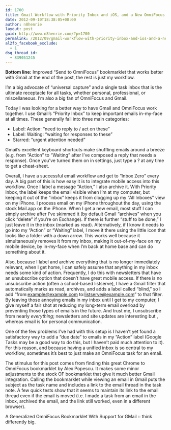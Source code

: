 ```yaml
---
id: 1700
title: Gmail Workflow with Priority Inbox and iOS, and a New OmniFocus Bookmarklet
date: 2012-09-10T18:38:05+00:00
author: n8henrie
layout: post
guid: http://www.n8henrie.com/?p=1700
permalink: /2012/09/gmail-workflow-with-priority-inbox-and-ios-and-a-new-omnifocus-bookmarklet/
al2fb_facebook_exclude:
  - 1
dsq_thread_id:
  - 839051245
---
```

**Bottom line:** Improved &#8220;Send to OmniFocus&#8221; bookmarklet that works better with Gmail at the end of the post, the rest is just my workflow.
  
<!--more-->


  
I&#8217;m a big advocate of &#8220;universal capture&#8221; and a single task inbox that is the ultimate receptacle for all tasks, whether personal, professional, or miscellaneous. I&#8217;m also a big fan of OmniFocus and Gmail. 

Today I was looking for a better way to have Gmail and OmniFocus work together. I use Gmail&#8217;s &#8220;Priority Inbox&#8221; to keep important emails in-my-face at all times. These generally fall into three main categories:

  * Label: Action: &#8220;need to reply to / act on these&#8221;
  * Label: Waiting: &#8220;waiting for responses to these&#8221;
  * Starred: &#8220;urgent attention needed&#8221;

Gmail&#8217;s excellent keyboard shortcuts make shuffling emails around a breeze (e.g. from &#8220;Action&#8221; to &#8220;Waiting&#8221; after I&#8217;ve composed a reply that needs a response). Once you&#8217;ve turned them on in settings, just type a ? at any time to get a cheat-sheet. 

Overall, I have a successful email workflow and get to &#8220;Inbox Zero&#8221; every day. A big part of this is how easy it is to integrate mobile access into this workflow. Once I label a message &#8220;Action,&#8221; I also archive it. With Priority Inbox, the label keeps the email visible when I&#8217;m at my computer, but keeping it out of the &#8220;inbox&#8221; keeps it from clogging up my &#8220;All Inboxes&#8221; view on my iPhone. I process email on my iPhone throughout the day, using the stock Mail.app on the iPhone. When I get a new email, most stuff I can simply archive after I&#8217;ve skimmed it (by default Gmail &#8220;archives&#8221; when you click &#8220;delete&#8221; if you&#8217;re on Exchange). If there is further &#8220;stuff to be done,&#8221; I just leave it in the inbox (marked as read). Alternatively, if I know it needs to go into my &#8220;Action&#8221; or &#8220;Waiting&#8221; label, I move it there using the little icon that looks like a folder with a down arrow. This works well because it simultaneously removes it from my inbox, making it out-of-my-face on my mobile device, by in-my-face when I&#8217;m back at home base and can do something about it.

Also, because I label and archive everything that is no longer immediately relevant, when I get home, I can safely assume that anything in my inbox needs some kind of action. Frequently, I do this with newsletters that have an unsubscribe option that doesn&#8217;t have great mobile access. If there is no unsubscribe action (often a school-based listserve), I have a Gmail filter that automatically marks as read, archives, and adds a label called &#8220;blind,&#8221; so I add &#8220;from:example@example.com to:listserve@example.com&#8221; to that filter. By leaving those annoying emails in my inbox until I get to my computer, I give myself a fair shot at reducing my long-term email overload by preventing those types of emails in the future. And trust me, I unsubscribe from nearly _everything_; newsletters and site updates are interesting but [](http://www.n8henrie.com/2012/06/how-to-use-rss-feeds-to-customize-your/ "belong in my RSS feed"), whereas email is for personal communication.

One of the few problems I&#8217;ve had with this setup is I haven&#8217;t yet found a satisfactory way to add a &#8220;due date&#8221; to emails in my &#8220;Action&#8221; label (Google Tasks may be a good way to do this, but I haven&#8217;t paid much attention to it). For this reason, and because having a unified inbox is so central to my workflow, sometimes it&#8217;s best to just make an OmniFocus task for an email. 

The stimulus for this post comes from finding this great Chrome to OmniFocus bookmarklet by Alex Popescu. It makes some minor adjustments to the stock OF bookmarklet that give it much better Gmail integration. Calling the bookmarklet while viewing an email in Gmail puts the subject as the task name and includes a link to the email thread in the task note. A few quick tests show that it seems to maintain its link to the email thread even if the email is moved (i.e. I made a task from an email in the inbox, archived the email, and the link still worked, even in a different browser).

A Generalized OmniFocus Bookmarklet With Support for GMail :: think differently big.</p>